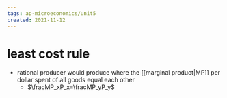 ```yaml
---
tags: ap-microeconomics/unit5 
created: 2021-11-12
---
```


# least cost rule

- rational producer would produce where the [[marginal product|MP]] per dollar spent of all goods equal each other
	- $\fracMP_xP_x=\fracMP_yP_y$ 
